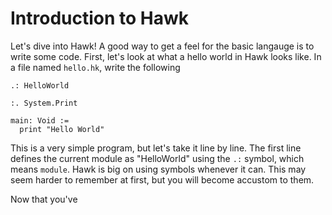 # Introduction to Hawk

Let's dive into Hawk! A good way to get a feel for the basic langauge is to write
some code. First, let's look at what a hello world in Hawk looks like. In a file
named ```hello.hk```, write the following
```
.: HelloWorld

:. System.Print

main: Void :=
  print "Hello World"
```

This is a very simple program, but let's take it line by line. The first line
defines the current module as "HelloWorld" using the ```.:``` symbol, which means
```module```. Hawk is big on using symbols whenever it can. This may seem harder to
remember at first, but you will become accustom to them.

Now that you've 


